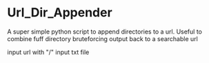 # Url_Dir_Appender
A super simple python script to append directories to a url. Useful to combine fuff directory bruteforcing output back to a searchable url

input url with "/" 
input txt file
